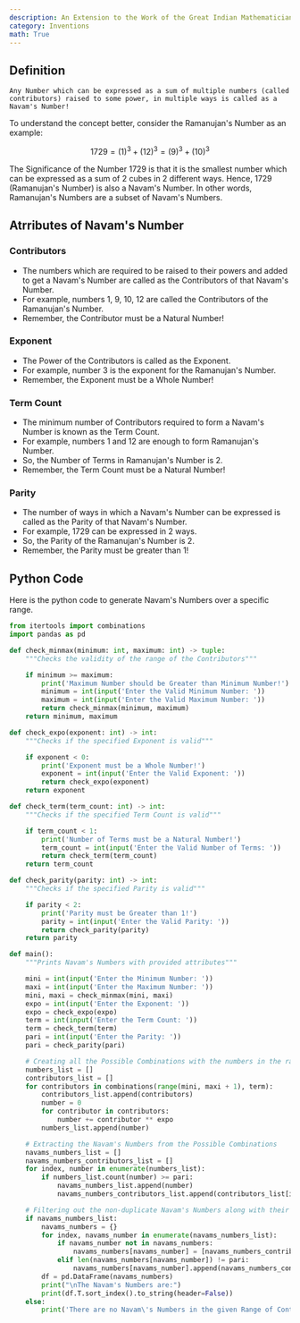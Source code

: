 ```yaml
---
description: An Extension to the Work of the Great Indian Mathematician Srinivasa Ramanujan Sir!!
category: Inventions
math: True
---
```


## Definition

`Any Number which can be expressed as a sum of multiple numbers (called contributors) raised to some power, in multiple ways is called as a Navam's Number!`

To understand the concept better, consider the Ramanujan's Number as an example:

$$1729 = (1)^3 + (12)^3 = (9)^3 + (10)^3$$

The Significance of the Number 1729 is that it is the smallest number which can be expressed as a sum of 2 cubes in 2 different ways. Hence, 1729 (Ramanujan's Number) is also a Navam's Number. In other words, Ramanujan's Numbers are a subset of Navam's Numbers.

## Atrributes of Navam's Number

### Contributors
* The numbers which are required to be raised to their powers and added to get a Navam's Number are called as the Contributors of that Navam's Number.
* For example, numbers 1, 9, 10, 12 are called the Contributors of the Ramanujan's Number.
* Remember, the Contributor must be a Natural Number!

### Exponent
* The Power of the Contributors is called as the Exponent.
* For example, number 3 is the exponent for the Ramanujan's Number.
* Remember, the Exponent must be a Whole Number!

### Term Count
* The minimum number of Contributors required to form a Navam's Number is known as the Term Count.
* For example, numbers 1 and 12 are enough to form Ramanujan's Number.
* So, the Number of Terms in Ramanujan's Number is 2.
* Remember, the Term Count must be a Natural Number!

### Parity
* The number of ways in which a Navam's Number can be expressed is called as the Parity of that Navam's Number.
* For example, 1729 can be expressed in 2 ways.
* So, the Parity of the Ramanujan's Number is 2.
* Remember, the Parity must be greater than 1!

## Python Code

Here is the python code to generate Navam's Numbers over a specific range.

```python
from itertools import combinations
import pandas as pd

def check_minmax(minimum: int, maximum: int) -> tuple:
    """Checks the validity of the range of the Contributors"""

    if minimum >= maximum:
        print('Maximum Number should be Greater than Minimum Number!')
        minimum = int(input('Enter the Valid Minimum Number: '))
        maximum = int(input('Enter the Valid Maximum Number: '))
        return check_minmax(minimum, maximum)
    return minimum, maximum

def check_expo(exponent: int) -> int:
    """Checks if the specified Exponent is valid"""

    if exponent < 0:
        print('Exponent must be a Whole Number!')
        exponent = int(input('Enter the Valid Exponent: '))
        return check_expo(exponent)
    return exponent

def check_term(term_count: int) -> int:
    """Checks if the specified Term Count is valid"""

    if term_count < 1:
        print('Number of Terms must be a Natural Number!')
        term_count = int(input('Enter the Valid Number of Terms: '))
        return check_term(term_count)
    return term_count

def check_parity(parity: int) -> int:
    """Checks if the specified Parity is valid"""

    if parity < 2:
        print('Parity must be Greater than 1!')
        parity = int(input('Enter the Valid Parity: '))
        return check_parity(parity)
    return parity

def main():
    """Prints Navam's Numbers with provided attributes"""

    mini = int(input('Enter the Minimum Number: '))
    maxi = int(input('Enter the Maximum Number: '))
    mini, maxi = check_minmax(mini, maxi)
    expo = int(input('Enter the Exponent: '))
    expo = check_expo(expo)
    term = int(input('Enter the Term Count: '))
    term = check_term(term)
    pari = int(input('Enter the Parity: '))
    pari = check_parity(pari)

    # Creating all the Possible Combinations with the numbers in the range of Contributors
    numbers_list = []
    contributors_list = []
    for contributors in combinations(range(mini, maxi + 1), term):
        contributors_list.append(contributors)
        number = 0
        for contributor in contributors:
            number += contributor ** expo
        numbers_list.append(number)

    # Extracting the Navam's Numbers from the Possible Combinations
    navams_numbers_list = []
    navams_numbers_contributors_list = []
    for index, number in enumerate(numbers_list):
        if numbers_list.count(number) >= pari:
            navams_numbers_list.append(number)
            navams_numbers_contributors_list.append(contributors_list[index])

    # Filtering out the non-duplicate Navam's Numbers along with their Contributors
    if navams_numbers_list:
        navams_numbers = {}
        for index, navams_number in enumerate(navams_numbers_list):
            if navams_number not in navams_numbers:
                navams_numbers[navams_number] = [navams_numbers_contributors_list[index]]
            elif len(navams_numbers[navams_number]) != pari:
                navams_numbers[navams_number].append(navams_numbers_contributors_list[index])
        df = pd.DataFrame(navams_numbers)
        print("\nThe Navam's Numbers are:")
        print(df.T.sort_index().to_string(header=False))
    else:
        print('There are no Navam\'s Numbers in the given Range of Contributors!')
```